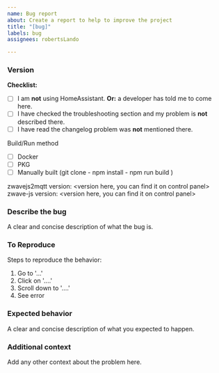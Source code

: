 ```yaml
---
name: Bug report
about: Create a report to help to improve the project
title: "[bug]"
labels: bug
assignees: robertsLando

---
```


<!--
  🚨🚨🚨 STOP! STOP! STOP! 🚨🚨🚨
  Before opening an issue, please read and follow these steps:

  1. Are you using HomeAssistant?
  If yes, please open your issue at https://github.com/home-assistant/core/issues
  UNLESS a developer told you to come here.

  2. Check the troubleshooting section if your problem is described there:
  https://zwave-js.github.io/zwavejs2mqtt/#/troubleshooting/bug_report

  3. Check the changelog if your problem was already fixed recently.
  https://github.com/zwave-js/zwavejs2mqtt/blob/master/CHANGELOG.md
  We cannot provide support if you are not using the latest version.

  4. Make sure to provide the necessary information, as described here:
  https://zwave-js.github.io/zwavejs2mqtt/#/troubleshooting/bug_report
  
  If you are using HomeAssistant, this is how you do it:
  Home Assistant -> settings -> Integrations -> Z-Wave JS -> Configure -> Create dump -> zip the json file and post it here.

  🙏🏻🙏🏻🙏🏻 Thanks, now onto your issue:
-->

### Version

**Checklist:**

- [ ] I am **not** using HomeAssistant. **Or:** a developer has told me to come here.
- [ ] I have checked the troubleshooting section and my problem is **not** described there.
- [ ] I have read the changelog problem was **not** mentioned there.

Build/Run method

- [ ] Docker
- [ ] PKG
- [ ] Manually built (git clone - npm install - npm run build )

zwavejs2mqtt version: <version here, you can find it on control panel>
zwave-js version: <version here, you can find it on control panel>

### Describe the bug

A clear and concise description of what the bug is.

### To Reproduce

Steps to reproduce the behavior:

1. Go to '...'
2. Click on '....'
3. Scroll down to '....'
4. See error

### Expected behavior

A clear and concise description of what you expected to happen.

### Additional context

Add any other context about the problem here.
